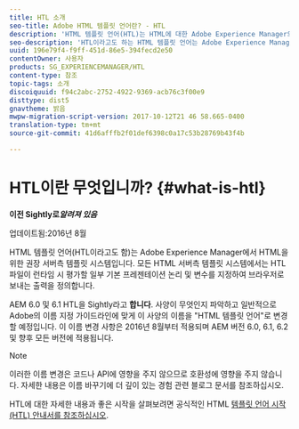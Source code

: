 ```yaml
---
title: HTL 소개
seo-title: Adobe HTML 템플릿 언어란? - HTL
description: 'HTML 템플릿 언어(HTL)는 HTML에 대한 Adobe Experience Manager의 기본 및 권장 서버 측 템플릿 시스템입니다. '
seo-description: 'HTL이라고도 하는 HTML 템플릿 언어는 Adobe Experience Manager의 기본 및 권장 서버 측 템플릿 시스템입니다. '
uuid: 196e79f4-f9ff-451d-86e5-394fecd2e50
contentOwner: 사용자
products: SG_EXPERIENCEMANAGER/HTL
content-type: 참조
topic-tags: 소개
discoiquuid: f94c2abc-2752-4922-9369-acb76c3f00e9
disttype: dist5
gnavtheme: 밝음
mwpw-migration-script-version: 2017-10-12T21 46 58.665-0400
translation-type: tm+mt
source-git-commit: 41d6afffb2f01def6398c0a17c53b28769b43f4b

---
```



# HTL이란 무엇입니까? {#what-is-htl}

**이전 Sightly로&#x200B;*알려져 있음***

업데이트됨:2016년 8월

HTML 템플릿 언어(HTL이라고도 함)는 Adobe Experience Manager에서 HTML을 위한 권장 서버측 템플릿 시스템입니다. 모든 HTML 서버측 템플릿 시스템에서는 HTL 파일이 런타임 시 평가할 일부 기본 프레젠테이션 논리 및 변수를 지정하여 브라우저로 보내는 출력을 정의합니다.

AEM 6.0 및 6.1 HTL을 Sightly라고 **합니다**. 사양이 무엇인지 파악하고 일반적으로 Adobe의 이름 지정 가이드라인에 맞게 이 사양의 이름을 "HTML 템플릿 언어"로 변경할 예정입니다. 이 이름 변경 사항은 2016년 8월부터 적용되며 AEM 버전 6.0, 6.1, 6.2 및 향후 모든 버전에 적용됩니다.

>[!NOTE]
>
>이러한 이름 변경은 코드나 API에 영향을 주지 않으므로 호환성에 영향을 주지 않습니다. 자세한 내용은 이름 바꾸기에 더 깊이 있는 경험 관련 블로그 문서를 참조하십시오.

HTL에 대한 자세한 내용과 좋은 시작을 살펴보려면 공식적인 HTML [템플릿 언어 시작(HTL) 안내서를 참조하십시오](overview.md).
